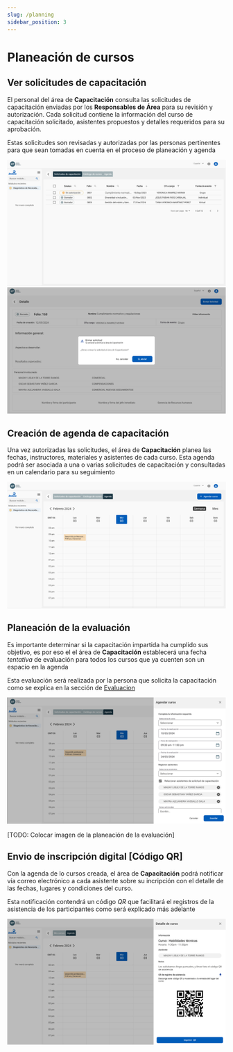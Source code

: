 ```yaml
---
slug: /planning
sidebar_position: 3
---
```


# Planeación de cursos

## Ver solicitudes de capacitación

El personal del área de **Capacitación** consulta las solicitudes de capacitación enviadas por los **Responsables de Área** para su revisión y autorización. Cada solicitud contiene la información del curso de capacitación solicitado, asistentes propuestos y detalles requeridos para su aprobación.

Estas solicitudes son revisadas y autorizadas por las personas pertinentes para que sean tomadas en cuenta en el proceso de planeación y agenda

![Solicitudes capacitacion](../../static/img/solicitudes.png)
![Detalle solicitud](../../static/img/DetalleSolicitud.png)

## Creación de agenda de capacitación

Una vez autorizadas las solicitudes, el área de **Capacitación** planea las fechas, instructores, materiales y asistentes de cada curso. Esta agenda podrá ser asociada a una o varias solicitudes de capacitación y consultadas en un calendario para su seguimiento

![Agenda](../../static/img/Agenda.png)

## Planeación de la evaluación

Es importante determinar si la capacitación impartida ha cumplido sus objetivo, es por eso el el área de **Capacitación** establecerá una fecha _tentativa_ de evaluación para todos los cursos que ya cuenten son un espacio en la agenda

Esta evaluación será realizada por la persona que solicita la capacitación como se explica en la sección de [Evaluacion](evaluation)

![planning](../../static/img/planning.png)

[TODO: Colocar imagen de la planeación de la evaluación]

## Envio de inscripción digital [Código QR]

Con la agenda de lo cursos creada, el área de **Capacitación** podrá notificar vía correo electrónico a cada asistente sobre su incripción con el detalle de las fechas, lugares y condiciones del curso.

Esta notificación contendrá un código _QR_ que facilitará el registros de la asistencia de los participantes como será explicado más adelante

![Qr recibido](../../static/img/MiCodigoQRT.png)
